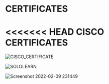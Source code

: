 # CERTIFICATES #

<<<<<<< HEAD
**CISCO CERTIFICATES**
=======
![CISCO_CERTIFICATE](https://user-images.githubusercontent.com/64580759/153260743-e76f2acf-70f4-40b7-ac79-b53b6cbfc804.png)


![SOLOLEARN](https://user-images.githubusercontent.com/64580759/153260840-959ee184-cffc-4ba0-80d7-29be43326d94.png)


![Screenshot 2022-02-09 231449](https://user-images.githubusercontent.com/64580759/153261136-156ef603-e8cb-46fb-84b3-0a18e8f57333.png)
